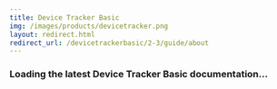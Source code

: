 ```yaml
---
title: Device Tracker Basic
img: /images/products/devicetracker.png
layout: redirect.html
redirect_url: /devicetrackerbasic/2-3/guide/about
---
```


### Loading the latest Device Tracker Basic documentation...










